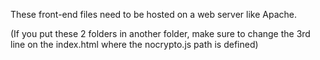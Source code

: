 These front-end files need to be hosted on a web server like Apache.

(If you put these 2 folders in another folder, make sure to change the 3rd line on the index.html where the nocrypto.js path is defined)
